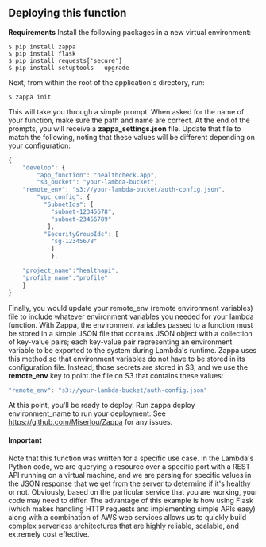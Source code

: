 ## Deploying this function


**Requirements** Install the following packages in a new virtual environment:

    $ pip install zappa
    $ pip install flask
    $ pip install requests['secure']
    $ pip install setuptools --upgrade


Next, from within the root of the application's directory, run:  

    $ zappa init

This will take you through a simple prompt. When asked for the name of your function, make sure the path and name are correct. At the end of the prompts, you will receive a **zappa_settings.json** file. Update that file to match the following, noting that these values will be different depending on your configuration:

```javascript
{
    "develop": {
        "app_function": "healthcheck.app", 
        "s3_bucket": "your-lambda-bucket",
	"remote_env": "s3://your-lambda-bucket/auth-config.json",
        "vpc_config": {
          "SubnetIds": [
            "subnet-12345678",
            "subnet-23456789"
           ],
          "SecurityGroupIds": [
            "sg-12345678"
            ]
            },

	"project_name":"healthapi",
	"profile_name":"profile"
    }
}

```
Finally, you would update your remote_env (remote environment variables) file to include whatever environment variables you needed for your lambda function. With Zappa, the environment variables passed to a function must be stored in a simple JSON file that contains JSON object with a collection of key-value pairs; each key-value pair representing an environment variable to be exported to the system during Lambda's runtime. Zappa uses this method so that environment variables do not have to be stored in its configuration file. Instead, those secrets are stored in S3, and we use the **remote_env** key to point the file on S3 that contains these values:

```javascript
"remote_env": "s3://your-lambda-bucket/auth-config.json"
```

At this point, you'll be ready to deploy. Run zappa deploy environment_name to run your deployment. See https://github.com/Miserlou/Zappa for any issues. 

#### Important

Note that this function was written for a specific use case. In the Lambda's Python code, we are querying a resource over a specific port with a REST API running on a virtual machine, and we are parsing for specific values in the JSON response that we get from the server to determine if it's healthy or not. Obviously, based on the particular service that you are working, your code may need to differ. The advantage of this example is how using Flask (which makes handling HTTP requests and implementing simple APIs easy) along with a combination of AWS web services allows us to quickly build complex serverless architectures that are highly reliable, scalable, and extremely cost effective.

